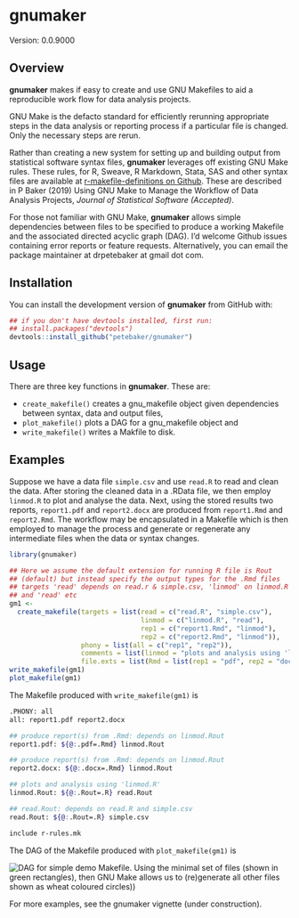 
<!-- README.md is generated from README.Rmd. Please edit that file -->

# gnumaker

Version: 0.0.9000

## Overview

**gnumaker** makes if easy to create and use GNU Makefiles to aid a
reproducible work flow for data analysis projects.

GNU Make is the defacto standard for efficiently rerunning appropriate
steps in the data analysis or reporting process if a particular file is
changed. Only the necessary steps are rerun.

Rather than creating a new system for setting up and building output
from statistical software syntax files, **gnumaker** leverages off
existing GNU Make rules. These rules, for R, Sweave, R Markdown, Stata,
SAS and other syntax files are available at [r-makefile-definitions on
Github](https://github.com/petebaker/r-makefile-definitions). These are
described in P Baker (2019) Using GNU Make to Manage the Workflow of
Data Analysis Projects, *Journal of Statistical Software (Accepted)*.

For those not familiar with GNU Make, **gnumaker** allows simple
dependencies between files to be specified to produce a working Makefile
and the associated directed acyclic graph (DAG). I’d welcome Github
issues containing error reports or feature requests. Alternatively, you
can email the package maintainer at drpetebaker at gmail dot com.

## Installation

<!--
Install the latest CRAN version of **gnumaker** with:


```r
##install.packages("gnumaker")
```
-->

You can install the development version of **gnumaker** from GitHub
with:

``` r
## if you don't have devtools installed, first run:
## install.packages("devtools")
devtools::install_github("petebaker/gnumaker")
```

## Usage

There are three key functions in **gnumaker**. These are:

  - `create_makefile()` creates a gnu\_makefile object given
    dependencies between syntax, data and output files,
  - `plot_makefile()` plots a DAG for a gnu\_makefile object and
  - `write_makefile()` writes a Makfile to disk.

## Examples

Suppose we have a data file `simple.csv` and use `read.R` to read and
clean the data. After storing the cleaned data in a .RData file, we then
employ `linmod.R` to plot and analyse the data. Next, using the stored
results two reports, `report1.pdf` and `report2.docx` are produced from
`report1.Rmd` and `report2.Rmd`. The workflow may be encapsulated in a
Makefile which is then employed to manage the process and generate or
regenerate any intermediate files when the data or syntax changes.

``` r
library(gnumaker)

## Here we assume the default extension for running R file is Rout
## (default) but instead specify the output types for the .Rmd files
## targets 'read' depends on read.r & simple.csv, 'linmod' on linmod.R
## and 'read' etc
gm1 <-
  create_makefile(targets = list(read = c("read.R", "simple.csv"),
                                 linmod = c("linmod.R", "read"),
                                 rep1 = c("report1.Rmd", "linmod"),
                                 rep2 = c("report2.Rmd", "linmod")),
                  phony = list(all = c("rep1", "rep2")),
                  comments = list(linmod = "plots and analysis using 'linmod.R'")
                  file.exts = list(Rmd = list(rep1 = "pdf", rep2 = "docx")))
write_makefile(gm1)
plot_makefile(gm1)                  
```

The Makefile produced with `write_makefile(gm1)` is

``` bash
.PHONY: all
all: report1.pdf report2.docx

## produce report(s) from .Rmd: depends on linmod.Rout
report1.pdf: ${@:.pdf=.Rmd} linmod.Rout

## produce report(s) from .Rmd: depends on linmod.Rout
report2.docx: ${@:.docx=.Rmd} linmod.Rout

## plots and analysis using 'linmod.R'
linmod.Rout: ${@:.Rout=.R} read.Rout

## read.Rout: depends on read.R and simple.csv
read.Rout: ${@:.Rout=.R} simple.csv

include r-rules.mk
```

The DAG of the Makefile produced with `plot_makefile(gm1)` is

![DAG for simple demo Makefile. Using the minimal set of files (shown in
green rectangles), then GNU Make allows us to (re)generate all other
files shown as wheat coloured circles))](images/simple-demo.png)

For more examples, see the gnumaker vignette (under construction).
